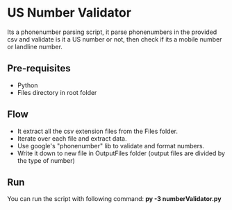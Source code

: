 # US Number Validator
Its a phonenumber parsing script, it parse phonenumbers in the provided csv and validate is it a US number or not, then check if its a mobile number or landline number.


## Pre-requisites
- Python
- Files directory in root folder


## Flow
- It extract all the csv extension files from the Files folder.
- Iterate over each file and extract data.
- Use google's "phonenumber" lib to validate and format numbers.
- Write it down to new file in OutputFiles folder (output files are divided by the type of number)

## Run
You can run the script with following command: **py -3 numberValidator.py**  


